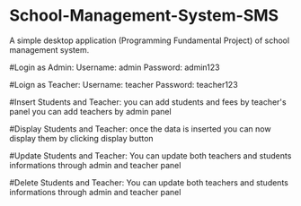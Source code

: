 # School-Management-System-SMS
A simple desktop application (Programming Fundamental Project) of school management system.

#Login as Admin:
Username: admin
Password: admin123

#Loign as Teacher:
Username: teacher
Password: teacher123

#Insert Students and Teacher:
you can add students and fees by teacher's panel 
you can add teachers by admin panel

#Display Students and Teacher:
once the data is inserted you can now display them by clicking display button

#Update Students and Teacher:
You can update both teachers and students informations through admin and teacher panel 

#Delete Students and Teacher:
You can update both teachers and students informations through admin and teacher panel

